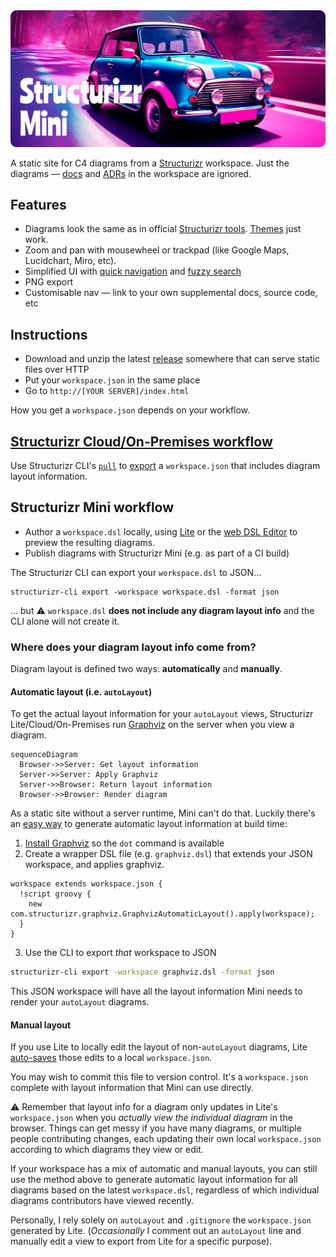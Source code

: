 <img src='./docs/banner.webp' width='512' alt='Structurizr Mini' />

A static site for C4 diagrams from a [Structurizr](https://structurizr.com) workspace. Just the diagrams — [docs](https://docs.structurizr.com/dsl/docs) and [ADRs](https://docs.structurizr.com/dsl/adrs) in the workspace are ignored.

## Features

- Diagrams look the same as in official [Structurizr tools](https://structurizr.com/products). [Themes](https://structurizr.com/help/themes) just work.
- Zoom and pan with mousewheel or trackpad (like Google Maps, Lucidchart, Miro, etc).
- Simplified UI with [quick navigation](https://docs.structurizr.com/ui/quick-navigation) and [fuzzy search](https://github.com/farzher/fuzzysort)
- PNG export
- Customisable nav — link to your own supplemental docs, source code, etc

## Instructions

- Download and unzip the latest [release](https://github.com/bensmithett/structurizr-mini/releases) somewhere that can serve static files over HTTP
- Put your `workspace.json` in the same place
- Go to `http://[YOUR SERVER]/index.html`

How you get a `workspace.json` depends on your workflow.

## [Structurizr Cloud/On-Premises workflow](https://structurizr.com/help/workflow)

Use Structurizr CLI's [`pull`](https://docs.structurizr.com/cli/pull) to [export](https://structurizr.com/help/workspace-export-and-import) a `workspace.json` that includes diagram layout information.

## Structurizr Mini workflow

- Author a `workspace.dsl` locally, using [Lite](https://structurizr.com/help/lite) or the [web DSL Editor](https://structurizr.com/dsl) to preview the resulting diagrams.
- Publish diagrams with Structurizr Mini (e.g. as part of a CI build)

The Structurizr CLI can export your `workspace.dsl` to JSON...

```
structurizr-cli export -workspace workspace.dsl -format json
```

... but ⚠️ `workspace.dsl` **does not include any diagram layout info** and the CLI alone will not create it.

### Where does your diagram layout info come from?

Diagram layout is defined two ways: **automatically** and **manually**.

#### Automatic layout (i.e. `autoLayout`)

To get the actual layout information for your `autoLayout` views, Structurizr Lite/Cloud/On-Premises run [Graphviz](https://graphviz.org) on the server when you view a diagram.

```mermaid
sequenceDiagram
  Browser->>Server: Get layout information
  Server->>Server: Apply Graphviz
  Server->>Browser: Return layout information
  Browser->>Browser: Render diagram
```

As a static site without a server runtime, Mini can't do that. Luckily there's an [easy way](https://github.com/structurizr/cli/issues/62#issuecomment-999623728) to generate automatic layout information at build time:

1. [Install Graphviz](https://graphviz.org/download/) so the `dot` command is available
2. Create a wrapper DSL file (e.g. `graphviz.dsl`) that extends your JSON workspace, and applies graphviz.
```
workspace extends workspace.json {
  !script groovy {
    new com.structurizr.graphviz.GraphvizAutomaticLayout().apply(workspace);
  }
}
```
3. Use the CLI to export *that* workspace to JSON
```bash
structurizr-cli export -workspace graphviz.dsl -format json
```

This JSON workspace will have all the layout information Mini needs to render your `autoLayout` diagrams.

#### Manual layout

If you use Lite to locally edit the layout of non-`autoLayout` diagrams, Lite [auto-saves](https://docs.structurizr.com/lite/usage#auto-save) those edits to a local `workspace.json`.

You may wish to commit this file to version control. It's a `workspace.json` complete with layout information that Mini can use directly.

⚠️ Remember that layout info for a diagram only updates in Lite's `workspace.json` when you *actually view the individual diagram* in the browser. Things can get messy if you have many diagrams, or multiple people contributing changes, each updating their own local `workspace.json` according to which diagrams they view or edit.

If your workspace has a mix of automatic and manual layouts, you can still use the method above to generate automatic layout information for all diagrams based on the latest `workspace.dsl`, regardless of which individual diagrams contributors have viewed recently.

Personally, I rely solely on `autoLayout` and `.gitignore` the `workspace.json` generated by Lite. (*Occasionally* I comment out an `autoLayout` line and manually edit a view to export from Lite for a specific purpose).
